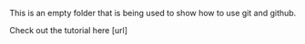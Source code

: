 This is an empty folder that is being used to show how to use git and github.

Check out the tutorial here [url]
